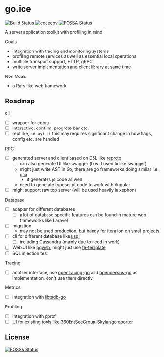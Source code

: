 # go.ice

[![Build Status](https://travis-ci.org/dyweb/go.ice.svg?branch=master)](https://travis-ci.org/dyweb/go.ice)
[![codecov](https://codecov.io/gh/dyweb/go.ice/branch/master/graph/badge.svg)](https://codecov.io/gh/dyweb/go.ice)
[![FOSSA Status](https://app.fossa.io/api/projects/git%2Bgithub.com%2Fat15%2Fgo.ice.svg?type=shield)](https://app.fossa.io/projects/git%2Bgithub.com%2Fat15%2Fgo.ice?ref=badge_shield)

A server application toolkit with profiling in mind

Goals

- integration with tracing and monitoring systems
- profiling remote services as well as essential local operations
- multiple transport support, HTTP, gRPC
- write server implementation and client library at same time

Non Goals

- a Rails like web framework

## Roadmap

cli

- [ ] wrapper for cobra
- [ ] interactive, confirm, progress bar etc.
- [ ] repl like, i.e. `ayi -i` this may requires significant change in how flags, config etc. are handled

RPC

- [ ] generated server and client based on DSL like [reproto](https://github.com/reproto/reproto)
  - [ ] can also generate UI like swagger (btw: I used to like swagger)
  - might just write AST in Go, there are go frameworks doing similar i.e. [goa](https://github.com/goadesign/goa)
    - it generates js code as well
  - need to generate typescript code to work with Angular
- [ ] might support raw tcp server (will be used heavily in xephon)

Database

- [ ] adapter for different databases
  - [ ] a lot of database specific features can be found in mature web frameworks like Laravel
- [ ] migration
  - may not be used production, but handy for iteration on small projects
- [ ] cli for different database like [usql](https://github.com/xo/usql)
  - [ ] including Cassandra (mainly due to need in work)
- [ ] Web UI like [pgweb](https://github.com/sosedoff/pgweb), might just use [fe-template](https://github.com/at15/fe-template)
- [ ] SQL injection test

Tracing

- [ ] another interface, use [opentracing-go](https://github.com/opentracing/opentracing-go) and [opencensus-go](https://github.com/census-instrumentation/opencensus-go) as implementation, don't use them directly

Metrics

- [ ] integration with [libtsdb-go](https://github.com/libtsdb/libtsdb-go)

Profiling

- [ ] integration with pprof
- [ ] UI for existing tools like [360EntSecGroup-Skylar/goreporter](https://github.com/360EntSecGroup-Skylar/goreporter)

## License

[![FOSSA Status](https://app.fossa.io/api/projects/git%2Bgithub.com%2Fat15%2Fgo.ice.svg?type=large)](https://app.fossa.io/projects/git%2Bgithub.com%2Fat15%2Fgo.ice?ref=badge_large)